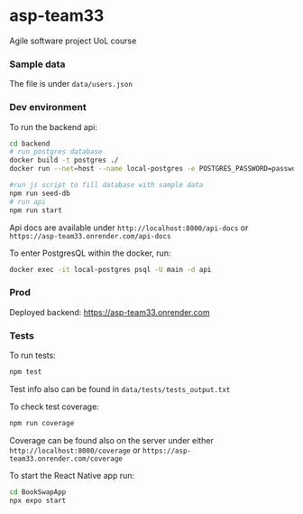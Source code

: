 # asp-team33
Agile software project UoL course

### Sample data
The file is under `data/users.json`

### Dev environment
To run the backend api:
```bash
cd backend
# run postgres database
docker build -t postgres ./
docker run --net=host --name local-postgres -e POSTGRES_PASSWORD=password -e POSTGRES_USER=main -d postgres

#run js script to fill database with sample data
npm run seed-db
# run api
npm run start
```

Api docs are available under `http://localhost:8000/api-docs` or `https://asp-team33.onrender.com/api-docs`

To enter PostgresQL within the docker, run:
```bash
docker exec -it local-postgres psql -U main -d api
```

### Prod
Deployed backend: https://asp-team33.onrender.com

### Tests
To run tests:
```bash
npm test
```
Test info also can be found in `data/tests/tests_output.txt`


To check test coverage:
```bash
npm run coverage
```
Coverage can be found also on the server under either `http://localhost:8000/coverage` or `https://asp-team33.onrender.com/coverage`

To start the React Native app run:
```bash
cd BookSwapApp
npx expo start
```